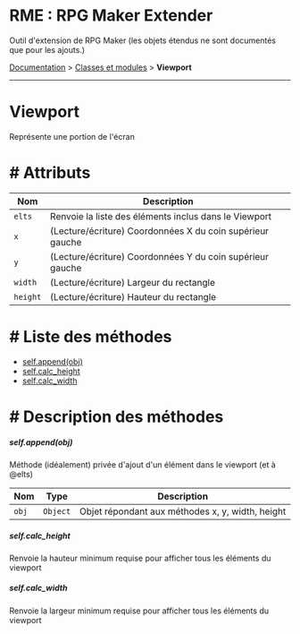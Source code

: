 # RME : RPG Maker Extender
Outil d'extension de RPG Maker (les objets étendus ne sont documentés que pour les ajouts.)

[Documentation](README.md) > [Classes et modules](Classes%20et%20modules.md) > **Viewport**  
- - -  
# Viewport
Représente une portion de l'écran

# # Attributs
Nom|Description  
--- | ---  
`elts`|Renvoie la liste des éléments inclus dans le Viewport  
`x`|(Lecture/écriture) Coordonnées X du coin supérieur gauche  
`y`|(Lecture/écriture) Coordonnées Y du coin supérieur gauche  
`width`|(Lecture/écriture) Largeur du rectangle  
`height`|(Lecture/écriture) Hauteur du rectangle  
# # Liste des méthodes
*    [self.append(obj)](#selfappendobj)
*    [self.calc_height](#selfcalc_height)
*    [self.calc_width](#selfcalc_width)


# # Description des méthodes
##### self.append(obj)

Méthode (idéalement) privée d'ajout d'un élément dans le viewport (et à @elts)

  
Nom|Type|Description  
--- | --- | ---  
`obj`|`Object`|Objet répondant aux méthodes x, y, width, height  






##### self.calc_height

Renvoie la hauteur minimum requise pour afficher tous les éléments du viewport

  






##### self.calc_width

Renvoie la largeur minimum requise pour afficher tous les éléments du viewport

  






